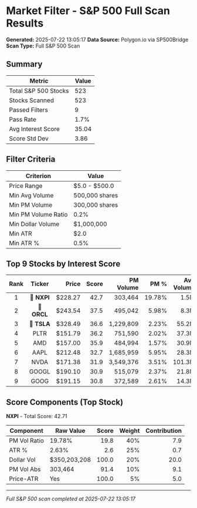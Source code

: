 # Market Filter - S&P 500 Full Scan Results

**Generated:** 2025-07-22 13:05:17
**Data Source:** Polygon.io via SP500Bridge
**Scan Type:** Full S&P 500 Scan

## Summary

| Metric | Value |
|--------|-------|
| Total S&P 500 Stocks | 523 |
| Stocks Scanned | 523 |
| Passed Filters | 9 |
| Pass Rate | 1.7% |
| Avg Interest Score | 35.04 |
| Score Std Dev | 3.86 |

## Filter Criteria

| Criterion | Value |
|-----------|-------|
| Price Range | $5.0 - $500.0 |
| Min Avg Volume | 500,000 shares |
| Min PM Volume | 300,000 shares |
| Min PM Volume Ratio | 0.2% |
| Min Dollar Volume | $1,000,000 |
| Min ATR | $2.0 |
| Min ATR % | 0.5% |

## Top 9 Stocks by Interest Score

| Rank | Ticker | Price | Score | PM Volume | PM % | Avg Volume | ATR | ATR % | $ Volume |
|:----:|:------:|------:|------:|----------:|-----:|-----------:|----:|------:|---------:|
| 1 | 🥇 **NXPI** | $228.27 | 42.7 | 303,464 | 19.78% | 1.5M | $6.00 | 2.63% | $350.2M |
| 2 | 🥈 **ORCL** | $243.54 | 37.5 | 495,042 | 5.98% | 8.3M | $5.73 | 2.35% | $2016.4M |
| 3 | 🥉 **TSLA** | $328.49 | 36.6 | 1,229,809 | 2.23% | 55.2M | $9.84 | 3.00% | $18127.2M |
| 4 | PLTR | $151.79 | 36.2 | 751,590 | 2.02% | 37.3M | $3.84 | 2.53% | $5657.5M |
| 5 | AMD | $157.00 | 35.9 | 484,994 | 1.57% | 30.9M | $5.04 | 3.21% | $4845.5M |
| 6 | AAPL | $212.48 | 32.7 | 1,685,959 | 5.95% | 28.3M | $3.00 | 1.41% | $6017.0M |
| 7 | NVDA | $171.38 | 31.9 | 3,549,376 | 3.51% | 101.3M | $3.43 | 2.00% | $17353.0M |
| 8 | GOOGL | $190.10 | 30.9 | 515,079 | 2.37% | 21.8M | $3.60 | 1.89% | $4139.9M |
| 9 | GOOG | $191.15 | 30.8 | 372,589 | 2.61% | 14.3M | $3.60 | 1.88% | $2734.0M |

## Score Components (Top Stock)

**NXPI** - Total Score: 42.71

| Component | Raw Value | Score | Weight | Contribution |
|-----------|-----------|------:|-------:|-------------:|
| PM Vol Ratio | 19.78% | 19.8 | 40% | 7.9 |
| ATR % | 2.63% | 2.6 | 25% | 0.7 |
| Dollar Vol | $350,203,208 | 100.0 | 20% | 20.0 |
| PM Vol Abs | 303,464 | 91.4 | 10% | 9.1 |
| Price-ATR | Yes | 100.0 | 5% | 5.0 |

---
*Full S&P 500 scan completed at 2025-07-22 13:05:17*
